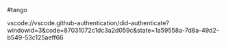 #tango

vscode://vscode.github-authentication/did-authenticate?windowid=3&code=87031072c1dc3a2d059c&state=1a59558a-7d8a-49d2-b549-53c125aeff66